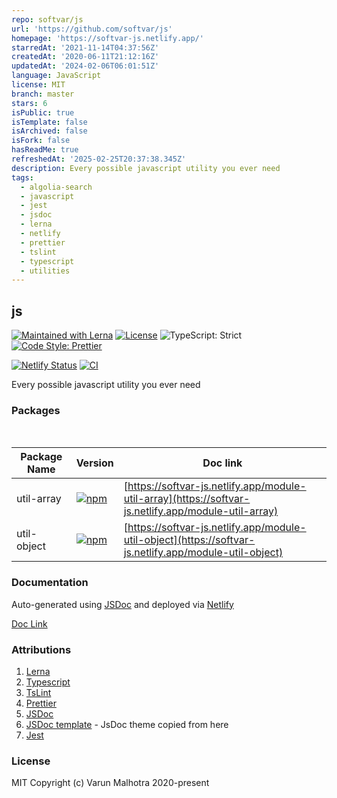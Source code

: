 ```yaml
---
repo: softvar/js
url: 'https://github.com/softvar/js'
homepage: 'https://softvar-js.netlify.app/'
starredAt: '2021-11-14T04:37:56Z'
createdAt: '2020-06-11T21:12:16Z'
updatedAt: '2024-02-06T06:01:51Z'
language: JavaScript
license: MIT
branch: master
stars: 6
isPublic: true
isTemplate: false
isArchived: false
isFork: false
hasReadMe: true
refreshedAt: '2025-02-25T20:37:38.345Z'
description: Every possible javascript utility you ever need
tags:
  - algolia-search
  - javascript
  - jest
  - jsdoc
  - lerna
  - netlify
  - prettier
  - tslint
  - typescript
  - utilities
---
```


## js

[![Maintained with Lerna](https://img.shields.io/badge/maintained%20with-lerna-blue?style=for-the-badge)](https://lerna.js.org/)
[![License](https://img.shields.io/badge/License-MIT-green.svg?style=for-the-badge&logo=)](https://opensource.org/licenses/MIT)
![TypeScript: Strict](https://img.shields.io/badge/typescript-strict-yellow?style=for-the-badge)
[![Code Style: Prettier](https://img.shields.io/badge/code_style-prettier-e72163?style=for-the-badge)](https://prettier.io)

[![Netlify Status](https://api.netlify.com/api/v1/badges/fe872ca1-6098-4e4b-88f3-a461f120356c/deploy-status)](https://app.netlify.com/sites/softvar-js/deploys)
[![CI](https://github.com/softvar/js/workflows/CI/badge.svg?branch=master)](https://github.com/softvar/js/actions?query=workflow%3ACI)


Every possible javascript utility you ever need

### Packages

<br/>

| Package Name | Version | Doc link |
|--------------|---------|----------|
|  util-array  | [![npm](https://img.shields.io/npm/v/@softvar/util-array.svg?label=@softvar/util-array)](https://www.npmjs.com/package/@softvar/util-array) | [https://softvar-js.netlify.app/module-util-array](https://softvar-js.netlify.app/module-util-array) |
|  util-object | [![npm](https://img.shields.io/npm/v/@softvar/util-object.svg?label=@softvar/util-object)](https://www.npmjs.com/package/@softvar/util-object) | [https://softvar-js.netlify.app/module-util-object](https://softvar-js.netlify.app/module-util-object) |

### Documentation

Auto-generated using [JSDoc](https://github.com/jsdoc/jsdoc) and deployed via [Netlify](https://softvar-js.netlify.app/)

[Doc Link](https://softvar-js.netlify.app/)

### Attributions

1. [Lerna](https://github.com/lerna/lerna)
2. [Typescript](https://github.com/microsoft/TypeScript)
3. [TsLint](https://github.com/palantir/tslint)
4. [Prettier](https://github.com/prettier/prettier)
5. [JSDoc](https://github.com/jsdoc/jsdoc)
6. [JSDoc template](https://github.com/braintree/jsdoc-template) - JsDoc theme copied from here
7. [Jest](https://github.com/facebook/jest)

### License

MIT Copyright (c) Varun Malhotra 2020-present
